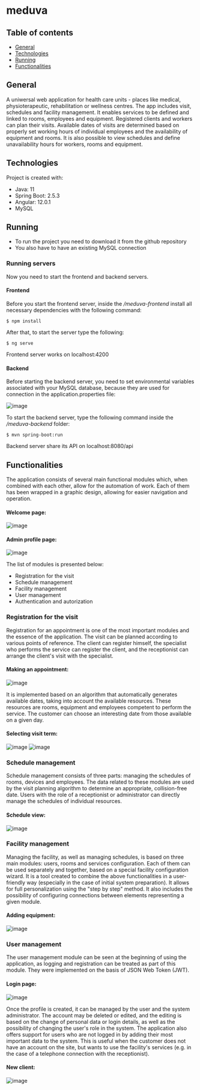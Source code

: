 # meduva
## Table of contents
* [General](#general)
* [Technologies](#technologies)
* [Running](#running)
* [Functionalities](#functionalities)

## General
A uniwersal web application for health care units - places like medical, physioterapeutic, rehabilitation or wellness centres. The app includes visit, schedules and facility management. It enables services to be defined and linked to rooms, employees and equipment. Registered clients and workers can plan their visits. Available dates of visits are determined based on properly set working hours of individual employees and the availability of equipment and rooms. It is also possible to view schedules and define unavailability hours for workers, rooms and equipment.

## Technologies
Project is created with:
* Java: 11
* Spring Boot: 2.5.3
* Angular: 12.0.1
* MySQL

## Running
* To run the project you need to download it from the github repository
* You also have to have an existing MySQL connection

### Running servers
Now you need to start the frontend and backend servers.

#### Frontend
Before you start the frontend server, inside the  _/meduva-frontend_ install all necessary dependencies with the following command:
```
$ npm install
```
After that, to start the server type the following:
```
$ ng serve
```
Frontend server works on localhost:4200

#### Backend
Before starting the backend server, you need to set environmental variables associated with your MySQL database, because they are used for connection in the application.properties file:

![image](https://user-images.githubusercontent.com/54111855/150802395-812a59bf-8b41-4ee4-b940-6057f0e7f843.png)

To start the backend server, type the following command inside the _/meduva-backend_ folder:
```
$ mvn spring-boot:run
```
Backend server share its API on localhost:8080/api

## Functionalities
The application consists of several main functional modules which, when combined with each other, allow for the automation of work. Each of them has been wrapped in a graphic design, allowing for easier navigation and operation.

#### Welcome page:
![image](https://user-images.githubusercontent.com/54111855/150813121-eabbd726-ef8c-4980-b195-202fe8e1de95.png)

#### Admin profile page:
![image](https://user-images.githubusercontent.com/54111855/150813515-dcb1480c-1155-4b16-9d30-1bb79cd5d97e.png)

The list of modules is presented below: <br />
* Registration for the visit
* Schedule management
* Facility management
* User management
* Authentication and autorization

### Registration for the visit
Registration for an appointment is one of the most important modules and the essence of the application. The visit can be planned according to various points of reference. The client can register himself, the specialist who performs the service can register the client, and the receptionist can arrange the client's visit with the specialist. 

#### Making an appointment:
![image](https://user-images.githubusercontent.com/54111855/150813882-dcdaa879-c011-4d85-b0dd-ac6681bc440c.png)

It is implemented based on an algorithm that automatically generates available dates, taking into account the available resources. These resources are rooms, equipment and employees competent to perform the service. The customer can choose an interesting date from those available on a given day.

#### Selecting visit term:
![image](https://user-images.githubusercontent.com/54111855/150815035-dedd8ab1-eba6-4684-a3cd-1cb18ff9821b.png)
![image](https://user-images.githubusercontent.com/54111855/150814911-65a5707b-5794-4ff3-b088-4f824fd67ac8.png)

### Schedule management
Schedule management consists of three parts: managing the schedules of rooms, devices and employees. The data related to these modules are used by the visit planning algorithm to determine an appropriate, collision-free date. Users with the role of a receptionist or administrator can directly manage the schedules of individual resources.

#### Schedule view:
![image](https://user-images.githubusercontent.com/54111855/150816341-2d4c9743-33ef-4128-b91f-d74be946ec5d.png)

### Facility management
Managing the facility, as well as managing schedules, is based on three main modules: users, rooms and services configuration. Each of them can be used separately and together, based on a special facility configuration wizard. It is a tool created to combine the above functionalities in a user-friendly way (especially in the case of initial system preparation). It allows for full personalization using the "step by step" method. It also includes the possibility of configuring connections between elements representing a given module.

#### Adding equipment:
![image](https://user-images.githubusercontent.com/54111855/150817394-283ae555-2176-48e7-b9c8-a9b5fa25e591.png)

### User management
The user management module can be seen at the beginning of using the application, as logging and registration can be treated as part of this module. They were implemented on the basis of JSON Web Token (JWT).

#### Login page:
![image](https://user-images.githubusercontent.com/54111855/150813347-cc4fcb86-a9fc-4df2-9e06-60c0b259dfc1.png)

Once the profile is created, it can be managed by the user and the system administrator. The account may be deleted or edited, and the editing is based on the change of personal data or login details, as well as the possibility of changing the user's role in the system. 
The application also offers support for users who are not logged in by adding their most important data to the system. This is useful when the customer does not have an account on the site, but wants to use the facility's services (e.g. in the case of a telephone connection with the receptionist).

#### New client:
![image](https://user-images.githubusercontent.com/79913325/150968925-9320e8fa-a080-4700-abcd-e4a4aaa28443.JPG)

